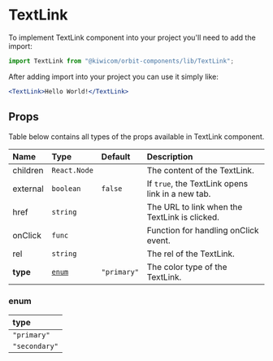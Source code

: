 # TextLink
To implement TextLink component into your project you'll need to add the import:
```jsx
import TextLink from "@kiwicom/orbit-components/lib/TextLink";
```
After adding import into your project you can use it simply like:
```jsx
<TextLink>Hello World!</TextLink>
```
## Props
Table below contains all types of the props available in TextLink component.

| Name          | Type                  | Default         | Description                      |
| :------------ | :---------------------| :-------------- | :------------------------------- |
| children      | `React.Node`          |                 | The content of the TextLink.
| external      | `boolean`             | `false`         | If `true`, the TextLink opens link in a new tab.
| href          | `string`              |                 | The URL to link when the TextLink is clicked.
| onClick       | `func`                |                 | Function for handling onClick event.
| rel           | `string`              |                 | The rel of the TextLink.
| **type**      | [`enum`](#enum)       | `"primary"`     | The color type of the TextLink.

### enum

| type          |
| :------------ |
| `"primary"`   |
| `"secondary"` |
